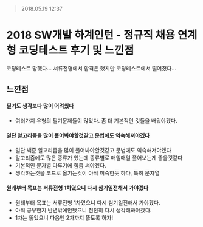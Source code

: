 > 2018.05.19 12:37
# 2018 SW개발 하계인턴 - 정규직 채용 연계형 코딩테스트 후기 및 느낀점
 코딩테스트 망했다... 서류전형에서 합격은 했지만 코딩테스트에서 떨어졌다...
 
## 느낀점

#### 필기도 생각보다 많이 어려웠다

* 여러가지 유형의 필기문제들이 많았다. 좀 더 기본적인 것들을 배워야겠다.

#### 일단 알고리즘을 많이 풀어봐야할것같고 문법에도 익숙해져야겠다

* 일단 백준 알고리즘을 많이 풀어봐야할것같고 문법에도 익숙해져야겠다
* 알고리즘에도 많은 종류가 있는데 종류별로 매일매일 풀어보는게 좋을것같다
* 기본적인 문자열 다루기에 힘좀 써야겠다.
* 생각하는것을 코드로 옮기는것이 아직 미숙한듯 하다, 특히 문자열

#### 원래부터 목표는 서류전형 1차였으니 다시 심기일전해서 가야겠다

* 원래부터 목표는 서류전형 1차였으니 다시 심기일전해서 가야겠다.
* 아직 공부한지 반년밖에안됐으니 천천히 다시 생각해봐야겠다.
* 1차는 뚫었으니 다음엔 2차까지 뚫도록 하자!
